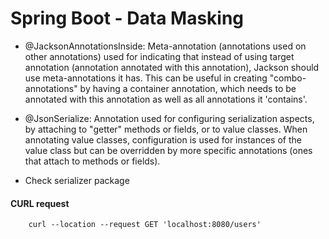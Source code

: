 # Spring Boot - Data Masking 

- @JacksonAnnotationsInside: Meta-annotation (annotations used on other annotations) used for indicating that instead of using target annotation (annotation annotated with this annotation), Jackson should use meta-annotations it has. This can be useful in creating "combo-annotations" by having a container annotation, which needs to be annotated with this annotation as well as all annotations it 'contains'.

- @JsonSerialize: Annotation used for configuring serialization aspects, by attaching to "getter" methods or fields, or to value classes. When annotating value classes, configuration is used for instances of the value class but can be overridden by more specific annotations (ones that attach to methods or fields).

- Check serializer package

#### CURL request
        curl --location --request GET 'localhost:8080/users'